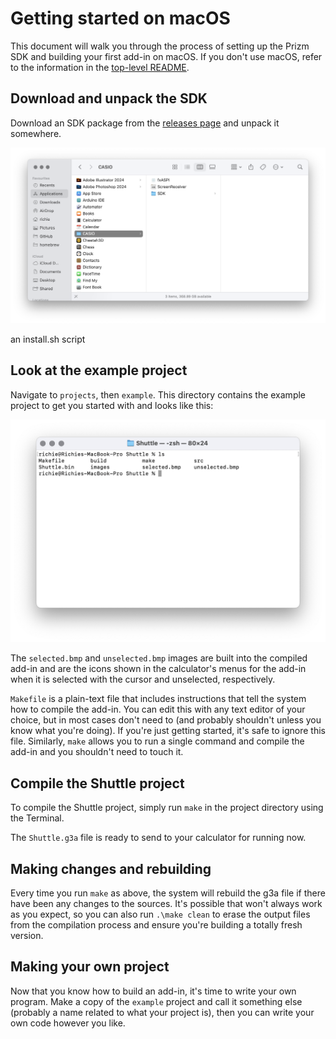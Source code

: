 # Getting started on macOS

This document will walk you through the process of setting up the Prizm SDK and
building your first add-in on macOS. If you don't use macOS, refer to the
information in the [top-level README](../README.md).

## Download and unpack the SDK

Download an SDK package from the [releases
page](https://github.com//Insoft-UK/libfxcg/releases/) and unpack it somewhere.

![Extracted SDK package](img/sdk-dir.png)

an install.sh script 

## Look at the example project

Navigate to `projects`, then `example`. This directory contains the example
project to get you started with and looks like this:

![Example project directory layout](img/project-dir.png)

The `selected.bmp` and `unselected.bmp` images are built into the compiled
add-in and are the icons shown in the calculator's menus for the add-in when it
is selected with the cursor and unselected, respectively.

`Makefile` is a plain-text file that includes instructions that tell the system
how to compile the add-in. You can edit this with any text editor of your
choice, but in most cases don't need to (and probably shouldn't unless you know
what you're doing). If you're just getting started, it's safe to ignore this
file. Similarly, `make` allows you to run a single command and compile the
add-in and you shouldn't need to touch it.


## Compile the Shuttle project

To compile the Shuttle project, simply run `make` in the project directory
using the Terminal.


The `Shuttle.g3a` file is ready to send to your calculator for running now.

## Making changes and rebuilding

Every time you run `make` as above, the system will rebuild the g3a file if
there have been any changes to the sources. It's possible that won't always work
as you expect, so you can also run `.\make clean` to erase the output files from
the compilation process and ensure you're building a totally fresh version.

## Making your own project

Now that you know how to build an add-in, it's time to write your own program.
Make a copy of the `example` project and call it something else (probably a name
related to what your project is), then you can write your own code however you
like.
